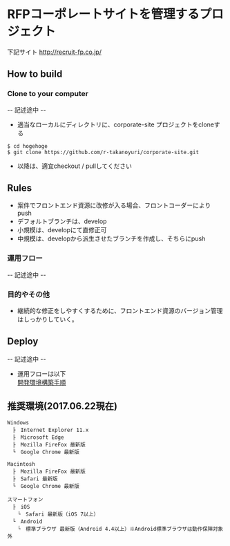 # RFPコーポレートサイトを管理するプロジェクト
下記サイト
<a href="http://recruit-fp.co.jp/" target="_brank">http://recruit-fp.co.jp/</a>

## How to build
### Clone to your computer
-- 記述途中 --
* 適当なローカルにディレクトリに、corporate-site プロジェクトをcloneする

```
$ cd hogehoge
$ git clone https://github.com/r-takanoyuri/corporate-site.git
```

* 以降は、適宜checkout / pullしてください

## Rules
* 案件でフロントエンド資源に改修が入る場合、フロントコーダーによりpush
* デフォルトブランチは、develop
* 小規模は、developにて直修正可
* 中規模は、developから派生させたブランチを作成し、そちらにpush

### 運用フロー
-- 記述途中 --


### 目的やその他
* 継続的な修正をしやすくするために、フロントエンド資源のバージョン管理はしっかりしていく。  

## Deploy
-- 記述途中 --

* 運用フローは以下  
 <a href="https://github.com/r-takanoyuri/corporate-site/blob/master/SERVEROPE.md" target="_blank">開発環境構築手順</a>


## 推奨環境(2017.06.22現在)
```
Windows
　├　Internet Explorer 11.x
　├　Microsoft Edge
　├　Mozilla FireFox 最新版
　└　Google Chrome 最新版

Macintosh
　├　Mozilla FireFox 最新版
　├　Safari 最新版
　└　Google Chrome 最新版

スマートフォン
　├　iOS
　　└　Safari 最新版（iOS 7以上）
　└　Android
　　└　標準ブラウザ 最新版（Android 4.4以上）※Android標準ブラウザは動作保障対象外
 ```
